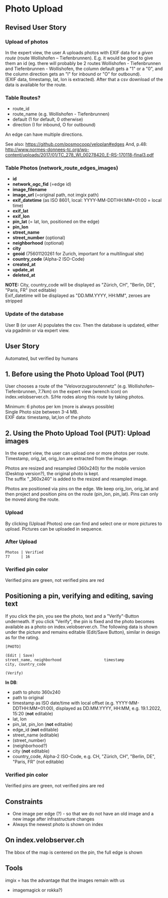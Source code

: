 # Photo Upload


## Revised User Story

### Upload of photos
In the expert view, the user A uploads photos with EXIF data for a *given route* (route Wollishofen – Tiefenbrunnen). E.g. it would be good to give them an id (eg. there will probably be 2 routes Wollishofen - Tiefenbrunnen and Tiefenbrunnen - Wollishofen, the column default gets a "1" or a "0", and the column direction gets an "I" for inbound or "O" for outbound).  
(EXIF data, timestamp, lat, lon is extracted). After that a csv download of the data is available for the route. 


### Table Routes?
- route_id
- route_name (e.g. Wollishofen - Tiefenbrunnen)
- default (1 for default, 0 otherwise)
- direction (I for inbound, O for outbound) 

An edge can have multiple directions.
                       
See also: https://github.com/posmocoop/veloplan#edges
And, p.48: http://www.normes-donnees-tc.org/wp-content/uploads/2017/01/TC_278_WI_00278420_E-RS-170118-final3.pdf

### Table Photos (network_route_edges_images)
- **id**
- **network_ogc_fid** (=edge id)
- **image_filename** 
- **image_url** (=original path, not imgix path)
- **exif_datetime** (as ISO 8601, local: YYYY-MM-DDTHH:MM+01:00 = local time)
- **exif_lat**
- **exif_lon**
- **pin_lat** (= lat, lon, positioned on the edge)
- **pin_lon** 
- **street_name**
- **street_number** (optional)
- **neighborhood** (optional)
- **city**
- **geoid** (75601120261 for Zurich, important for a multilingual site)
- **country_code** (Alpha-2 ISO-Code)  
- **created_at**
- **update_at**
- **deleted_at**

**NOTE:** 
City, country_code will be displayed as "Zürich, CH", "Berlin, DE", "Paris, FR" (not editable)                   
Exif_datetime will be displayed as "DD.MM.YYYY, HH:MM", zeroes are stripped

### Update of the database
User B (or user A) populates the csv. Then the database is updated, either via pgadmin or via expert view. 




## User Story 
Automated, but verified by humans

## 1. Before using the Photo Upload Tool (PUT)
User chooses a route of the "Velovorzugsroutennetz" (e.g. Wollishofen–Tiefenbrunnen, 7.7km) on the expert view (wrench icon) on index.velobserver.ch. 
S/He rodes along this route by taking photos. 

Minimum: 6 photos per km (more is always possible)    
Single Photo size between 3-4 MB.               
EXIF data: timestamp, lat,lon of the photo              

## 2. Using the Photo Upload Tool (PUT): Upload images
In the expert view, the user can upload one or more photos per route.        
Timestamp, orig_lat, orig_lon are extracted from the image.          
               
Photos are resized and resampled (360x240) for the mobile version (Desktop version?), the original photo is kept.  
The suffix "_360x240" is added to the resized and resampled image.                    
            
Photos are positioned via pins on the edge. We keep orig_lon, orig_lat and then project and position pins on the route (pin_lon, pin_lat). Pins can only be moved along the route.        

### Upload 
By clicking (Upload Photos) one can find and select one or more pictures to upload. Pictures can be uploaded in sequence. 

### After Upload
```
Photos | Verified                 
77     | 16       
```   

### Verified pin color
Verified pins are green, not verified pins are red


## Positioning a pin, verifying and editing, saving text  

If you click the pin, you see the photo, text and a "Verify"-Button underneath. If you click "Verify", the pin is fixed and the photo becomes available as a photo on index.velobserver.ch. The following data is shown under the picture and remains editable (Edit/Save Button), similar in design as for the rating. 
```
[PHOTO]
          
(Edit | Save)            
street_name, neighborhood                   timestamp
city, country_code

(Verify)
```

**In DB**: 
- path to photo 360x240
- path to original
- timestamp as ISO date/time with local offset (e.g. YYYY-MM-DDTHH:MM+01:00), displayed as DD.MM.YYYY, HH:MM, e.g. 19.1.2022, 15:20 (**not** editable)
- lat, lon
- pin_lat, pin_lon (**not** editable)
- edge_id (**not** editable)
- street_name (editable)
- (street_number)
- (neighborhood?)
- city (**not** editable)
- country_code, Alpha-2 ISO-Code, e.g. CH, "Zürich, CH", "Berlin, DE", "Paris, FR" (not editable)

### Verified pin color
Verified pins are green, not verified pins are red


## Constraints
- One image per edge (?) - so that we do not have an old image and a new image after infrastructure changes
- Always the newest photo is shown on index

## On index.velobserver.ch
The bbox of the map is centered on the pin, the full edge is shown


## Tools
imgix = has the advantage that the images remain with us
- imagemagick or rokka?)








